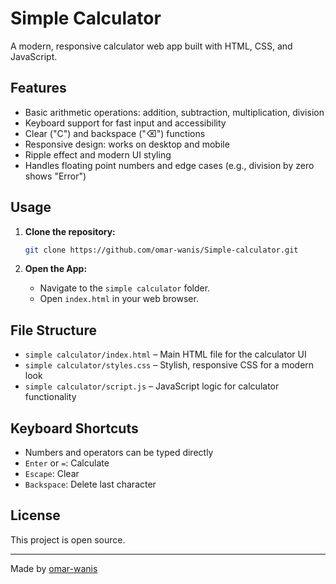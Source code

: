 # Simple Calculator

A modern, responsive calculator web app built with HTML, CSS, and JavaScript.

## Features

- Basic arithmetic operations: addition, subtraction, multiplication, division
- Keyboard support for fast input and accessibility
- Clear ("C") and backspace ("⌫") functions
- Responsive design: works on desktop and mobile
- Ripple effect and modern UI styling
- Handles floating point numbers and edge cases (e.g., division by zero shows "Error")

## Usage

1. **Clone the repository:**
   ```sh
   git clone https://github.com/omar-wanis/Simple-calculator.git
   
   ```

2. **Open the App:**
   - Navigate to the `simple calculator` folder.
   - Open `index.html` in your web browser.

## File Structure

- `simple calculator/index.html` – Main HTML file for the calculator UI
- `simple calculator/styles.css` – Stylish, responsive CSS for a modern look
- `simple calculator/script.js` – JavaScript logic for calculator functionality

## Keyboard Shortcuts

- Numbers and operators can be typed directly
- `Enter` or `=`: Calculate
- `Escape`: Clear
- `Backspace`: Delete last character

## License

This project is open source.

---

Made by [omar-wanis](https://github.com/omar-wanis)
